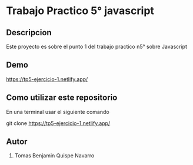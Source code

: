 # Trabajo Practico 5° javascript

## Descripcion
Este proyecto es sobre el punto 1 del trabajo practico n5° sobre Javascript

## Demo

https://tp5-ejercicio-1.netlify.app/

## Como utilizar este repositorio 

En una terminal usar el siguiente comando

git clone https://tp5-ejercicio-1.netlify.app/

## Autor

1. Tomas Benjamin Quispe Navarro 
